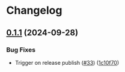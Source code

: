# Changelog

## [0.1.1](https://github.com/MattKobayashi/fridaybot/compare/v0.1.0...v0.1.1) (2024-09-28)


### Bug Fixes

* Trigger on release publish ([#33](https://github.com/MattKobayashi/fridaybot/issues/33)) ([1c10f70](https://github.com/MattKobayashi/fridaybot/commit/1c10f7009152f2d870ca704bb4d232ab734fd1b7))
